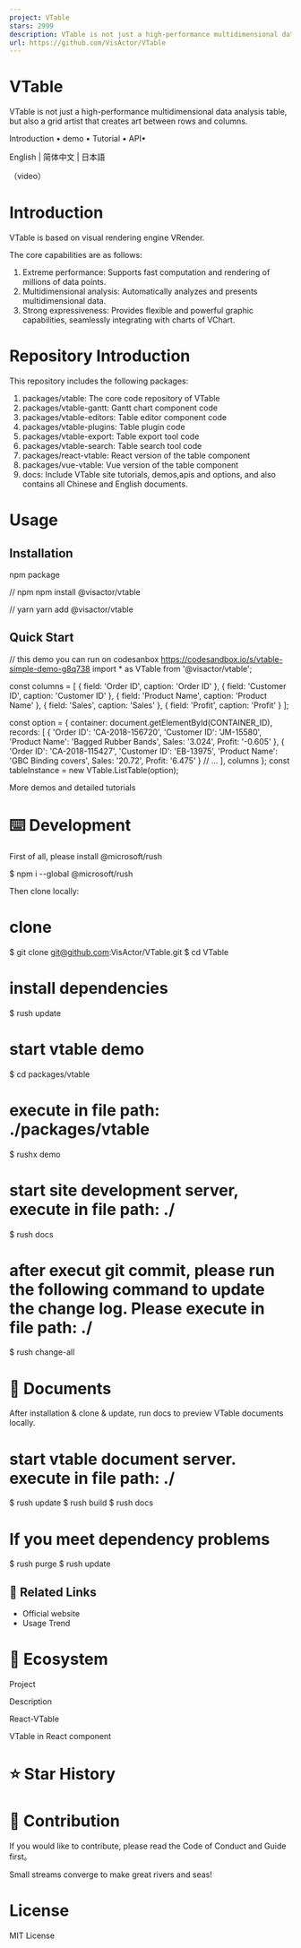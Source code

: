 ```yaml
---
project: VTable
stars: 2999
description: VTable is not just a high-performance multidimensional data analysis table, but also a grid artist that creates art between rows and columns.
url: https://github.com/VisActor/VTable
---
```


VTable
======

VTable is not just a high-performance multidimensional data analysis table, but also a grid artist that creates art between rows and columns.

Introduction • demo • Tutorial • API•

English | 简体中文 | 日本語

（video）

Introduction
============

VTable is based on visual rendering engine VRender.

The core capabilities are as follows:

1.  Extreme performance: Supports fast computation and rendering of millions of data points.
2.  Multidimensional analysis: Automatically analyzes and presents multidimensional data.
3.  Strong expressiveness: Provides flexible and powerful graphic capabilities, seamlessly integrating with charts of VChart.

Repository Introduction
=======================

This repository includes the following packages:

1.  packages/vtable: The core code repository of VTable
2.  packages/vtable-gantt: Gantt chart component code
3.  packages/vtable-editors: Table editor component code
4.  packages/vtable-plugins: Table plugin code
5.  packages/vtable-export: Table export tool code
6.  packages/vtable-search: Table search tool code
7.  packages/react-vtable: React version of the table component
8.  packages/vue-vtable: Vue version of the table component
9.  docs: Include VTable site tutorials, demos,apis and options, and also contains all Chinese and English documents.

Usage
=====

Installation
------------

npm package

// npm
npm install @visactor/vtable

// yarn
yarn add @visactor/vtable

Quick Start
-----------

// this demo you can run on codesanbox https://codesandbox.io/s/vtable-simple-demo-g8q738
import \* as VTable from '@visactor/vtable';

const columns \= \[
  {
    field: 'Order ID',
    caption: 'Order ID'
  },
  {
    field: 'Customer ID',
    caption: 'Customer ID'
  },
  {
    field: 'Product Name',
    caption: 'Product Name'
  },
  {
    field: 'Sales',
    caption: 'Sales'
  },
  {
    field: 'Profit',
    caption: 'Profit'
  }
\];

const option \= {
  container: document.getElementById(CONTAINER\_ID),
  records: \[
    {
      'Order ID': 'CA-2018-156720',
      'Customer ID': 'JM-15580',
      'Product Name': 'Bagged Rubber Bands',
      Sales: '3.024',
      Profit: '-0.605'
    },
    {
      'Order ID': 'CA-2018-115427',
      'Customer ID': 'EB-13975',
      'Product Name': 'GBC Binding covers',
      Sales: '20.72',
      Profit: '6.475'
    }
    // ...
  \],
  columns
};
const tableInstance \= new VTable.ListTable(option);

More demos and detailed tutorials

⌨️ Development
==============

First of all, please install @microsoft/rush

$ npm i --global @microsoft/rush

Then clone locally:

# clone
$ git clone git@github.com:VisActor/VTable.git
$ cd VTable
# install dependencies
$ rush update
# start vtable demo
$ cd packages/vtable
# execute in file path: ./packages/vtable
$ rushx demo
# start site development server, execute in file path: ./
$ rush docs
# after execut git commit, please run the following command to update the change log. Please execute in file path: ./
$ rush change-all

📖 Documents
============

After installation & clone & update, run docs to preview VTable documents locally.

# start vtable document server. execute in file path: ./
$ rush update
$ rush build
$ rush docs

If you meet dependency problems
===============================

$ rush purge
$ rush update

🔗 Related Links
----------------

-   Official website
-   Usage Trend

💫 Ecosystem
============

Project

Description

React-VTable

VTable in React component

⭐️ Star History
===============

🤝 Contribution
===============

If you would like to contribute, please read the Code of Conduct and Guide first。

Small streams converge to make great rivers and seas!

License
=======

MIT License
